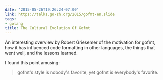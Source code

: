 ```yaml
---
date: '2015-05-26T19:26:24-07:00'
link: https://talks.go-zh.org/2015/gofmt-en.slide
tags:
- golang
title: The Cultural Evolution Of Gofmt
---
```


An interesting overview by Robert Griesemer of the motivation for gofmt, how it has influenced code formatting in other languages, the things that went well, and the lessons learned.

I found this point amusing:

>gofmt's style is nobody's favorite, yet gofmt is everybody's favorite.
